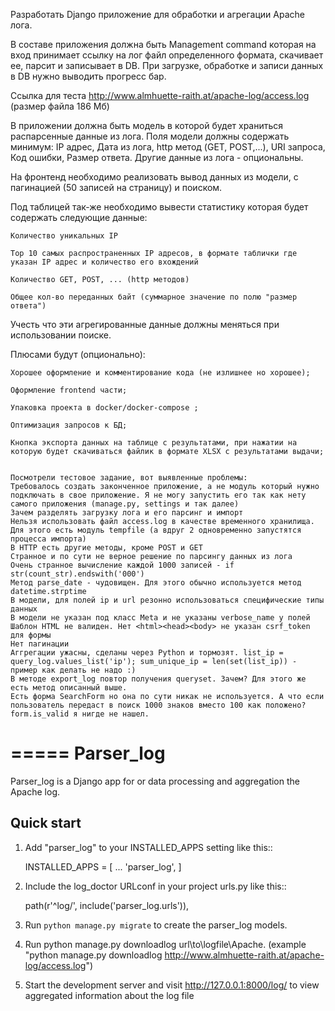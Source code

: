 Разработать Django приложение для обработки и агрегации Apache лога.

В составе приложения должна быть Management command которая на вход принимает ссылку на лог файл определенного формата, скачивает ее, парсит и записывает в DB. При загрузке, обработке и записи данных в DB нужно выводить прогресс бар.


Ссылка для теста http://www.almhuette-raith.at/apache-log/access.log (размер файла 186 Мб)


В приложении должна быть модель в которой будет храниться распарсенные данные из лога. Поля модели должны содержать минимум: IP адрес, Дата из лога, http метод (GET, POST,...), URI запроса, Код ошибки, Размер ответа. Другие данные из лога - опциональны.


На фронтенд необходимо реализовать вывод данных из модели, с пагинацией (50 записей на страницу) и поиском.


Под таблицей так-же необходимо вывести статистику которая будет содержать следующие данные:

    Количество уникальных IP

    Top 10 самых распространенных IP адресов, в формате таблички где указан IP адрес и количество его вхождений

    Количество GET, POST, ... (http методов) 

    Общее кол-во переданных байт (суммарное значение по полю "размер ответа")


Учесть что эти агрегированные данные должны меняться при использовании поиске.


Плюсами будут (опционально):

    Хорошее оформление и комментирование кода (не излишнее но хорошее);

    Оформление frontend части;

    Упаковка проекта в docker/docker-compose ;

    Оптимизация запросов к БД;

    Кнопка экспорта данных на таблице с результатами, при нажатии на которую будет скачиваться файлик в формате XLSX с результатами выдачи;

    
    Посмотрели тестовое задание, вот выявленные проблемы:
    Требовалось создать законченное приложение, а не модуль который нужно подключать в свое приложение. Я не могу запустить его так как нету самого приложения (manage.py, settings и так далее)
    Зачем разделять загрузку лога и его парсинг и импорт
    Нельзя использовать файл access.log в качестве временного хранилища. Для этого есть модуль tempfile (а вдруг 2 одновременно запустятся процесса импорта)
    В HTTP есть другие методы, кроме POST и GET
    Странное и по сути не верное решение по парсингу данных из лога
    Очень странное вычисление каждой 1000 записей - if str(count_str).endswith('000')
    Метод parse_date - чудовищен. Для этого обычно используется метод  datetime.strptime
    В модели, для полей ip и url резонно использоваться специфические типы данных
    В модели не указан под класс Meta и не указаны verbose_name у полей
    Шаблон HTML не валиден. Нет <html><head><body> не указан csrf_token для формы
    Нет пагинации
    Аггрегации ужасны, сделаны через Python и тормозят. list_ip = query_log.values_list('ip'); sum_unique_ip = len(set(list_ip)) - пример как делать не надо :)
    В методе export_log повтор получения queryset. Зачем? Для этого же есть метод описанный выше.
    Есть форма SearchForm но она по сути никак не используется. А что если пользователь передаст в поиск 1000 знаков вместо 100 как положено? form.is_valid я нигде не нашел.


=====
Parser_log
=====

Parser_log is a Django app for or data processing and aggregation the Apache log.


Quick start
-----------

1. Add "parser_log" to your INSTALLED_APPS setting like this::

    INSTALLED_APPS = [
        ...
        'parser_log',
    ]

2. Include the log_doctor URLconf in your project urls.py like this::

    path(r'^log/', include('parser_log.urls')),

3. Run `python manage.py migrate` to create the parser_log models.

4. Run python manage.py downloadlog url\to\logfile\Apache. 
   (example "python manage.py downloadlog http://www.almhuette-raith.at/apache-log/access.log")

5. Start the development server and visit http://127.0.0.1:8000/log/
   to view aggregated information about the log file